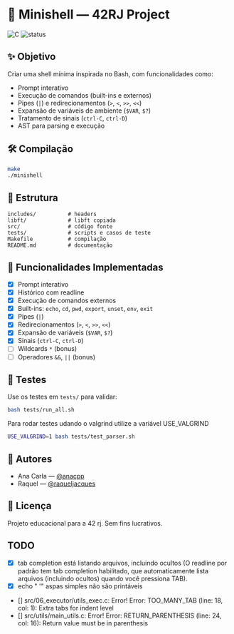 # 🐚 Minishell — 42RJ Project

![C](https://img.shields.io/badge/language-C-blue) ![status](https://img.shields.io/badge/status-in%20progress-yellow)

## ✨ Objetivo

Criar uma shell mínima inspirada no Bash, com funcionalidades como:

- Prompt interativo
- Execução de comandos (built-ins e externos)
- Pipes (`|`) e redirecionamentos (`>`, `<`, `>>`, `<<`)
- Expansão de variáveis de ambiente (`$VAR`, `$?`)
- Tratamento de sinais (`ctrl-C`, `ctrl-D`)
- AST para parsing e execução

## 🛠️ Compilação

```bash
make
./minishell
```

## 📁 Estrutura

```
includes/          # headers
libft/             # libft copiada
src/               # código fonte
tests/             # scripts e casos de teste
Makefile           # compilação
README.md          # documentação
```

## 📌 Funcionalidades Implementadas

- [x] Prompt interativo
- [x] Histórico com readline
- [x] Execução de comandos externos
- [x] Built-ins: `echo`, `cd`, `pwd`, `export`, `unset`, `env`, `exit`
- [x] Pipes (`|`)
- [x] Redirecionamentos (`>`, `<`, `>>`, `<<`)
- [x] Expansão de variáveis (`$VAR`, `$?`)
- [x] Sinais (`ctrl-C`, `ctrl-D`)
- [ ] Wildcards `*` (bonus)
- [ ] Operadores `&&`, `||` (bonus)

## 🧪 Testes

Use os testes em `tests/` para validar:

```bash
bash tests/run_all.sh
```

Para rodar testes udando o valgrind utilize a variável USE_VALGRIND

```bash
USE_VALGRIND=1 bash tests/test_parser.sh
```

## 🤝 Autores

- Ana Carla — [@anacpp](https://github.com/anacpp)
- Raquel — [@raqueljacques](https://github.com/raqueljacques)

## 📄 Licença

Projeto educacional para a 42 rj. Sem fins lucrativos.

## TODO
- [x] tab completion está listando arquivos, incluindo ocultos (O readline por padrão tem tab completion habilitado, que automaticamente lista arquivos (incluindo ocultos) quando você pressiona TAB).
- [x] echo " '" aspas simples não são printáveis
- [] src/06_executor/utils_exec.c: Error!
Error: TOO_MANY_TAB         (line:  18, col:   1):      Extra tabs for indent level
- [] src/utils/main_utils.c: Error!
Error: RETURN_PARENTHESIS   (line:  24, col:  16):      Return value must be in parenthesis


